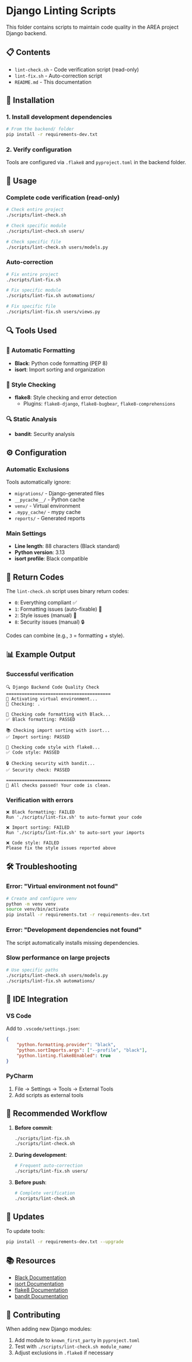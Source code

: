 # Django Linting Scripts

This folder contains scripts to maintain code quality in the AREA project Django backend.

## 📋 Contents

- `lint-check.sh` - Code verification script (read-only)
- `lint-fix.sh` - Auto-correction script
- `README.md` - This documentation

## 🚀 Installation

### 1. Install development dependencies

```bash
# From the backend/ folder
pip install -r requirements-dev.txt
```

### 2. Verify configuration

Tools are configured via `.flake8` and `pyproject.toml` in the backend folder.

## 🔧 Usage

### Complete code verification (read-only)

```bash
# Check entire project
./scripts/lint-check.sh

# Check specific module
./scripts/lint-check.sh users/

# Check specific file
./scripts/lint-check.sh users/models.py
```

### Auto-correction

```bash
# Fix entire project
./scripts/lint-fix.sh

# Fix specific module
./scripts/lint-fix.sh automations/

# Fix specific file
./scripts/lint-fix.sh users/views.py
```

## 🔍 Tools Used

### 🎨 Automatic Formatting

- **Black**: Python code formatting (PEP 8)
- **isort**: Import sorting and organization

### 📏 Style Checking

- **flake8**: Style checking and error detection
  - Plugins: `flake8-django`, `flake8-bugbear`, `flake8-comprehensions`

### 🔍 Static Analysis

- **bandit**: Security analysis

## ⚙️ Configuration

### Automatic Exclusions

Tools automatically ignore:

- `migrations/` - Django-generated files
- `__pycache__/` - Python cache
- `venv/` - Virtual environment
- `.mypy_cache/` - mypy cache
- `reports/` - Generated reports

### Main Settings

- **Line length**: 88 characters (Black standard)
- **Python version**: 3.13
- **isort profile**: Black compatible

## 🎯 Return Codes

The `lint-check.sh` script uses binary return codes:

- `0`: Everything compliant ✅
- `1`: Formatting issues (auto-fixable) 🎨
- `2`: Style issues (manual) 📏
- `8`: Security issues (manual) 🔒

Codes can combine (e.g., `3` = formatting + style).

## 📊 Example Output

### Successful verification

```
🔍 Django Backend Code Quality Check
========================================
🐍 Activating virtual environment...
📂 Checking: .

🎨 Checking code formatting with Black...
✅ Black formatting: PASSED

📚 Checking import sorting with isort...
✅ Import sorting: PASSED

📏 Checking code style with flake8...
✅ Code style: PASSED

🔒 Checking security with bandit...
✅ Security check: PASSED

========================================
🎉 All checks passed! Your code is clean.
```

### Verification with errors

```
❌ Black formatting: FAILED
Run './scripts/lint-fix.sh' to auto-format your code

❌ Import sorting: FAILED
Run './scripts/lint-fix.sh' to auto-sort your imports

❌ Code style: FAILED
Please fix the style issues reported above
```

## 🛠️ Troubleshooting

### Error: "Virtual environment not found"

```bash
# Create and configure venv
python -m venv venv
source venv/bin/activate
pip install -r requirements.txt -r requirements-dev.txt
```

### Error: "Development dependencies not found"

The script automatically installs missing dependencies.

### Slow performance on large projects

```bash
# Use specific paths
./scripts/lint-check.sh users/models.py
./scripts/lint-fix.sh automations/
```

## 🚀 IDE Integration

### VS Code

Add to `.vscode/settings.json`:

```json
{
    "python.formatting.provider": "black",
    "python.sortImports.args": ["--profile", "black"],
    "python.linting.flake8Enabled": true
}
```

### PyCharm

1. File → Settings → Tools → External Tools
2. Add scripts as external tools

## 📝 Recommended Workflow

1. **Before commit**:

   ```bash
   ./scripts/lint-fix.sh
   ./scripts/lint-check.sh
   ```

2. **During development**:

   ```bash
   # Frequent auto-correction
   ./scripts/lint-fix.sh users/
   ```

3. **Before push**:

   ```bash
   # Complete verification
   ./scripts/lint-check.sh
   ```

## 🔄 Updates

To update tools:

```bash
pip install -r requirements-dev.txt --upgrade
```

## 📚 Resources

- [Black Documentation](https://black.readthedocs.io/)
- [isort Documentation](https://pycqa.github.io/isort/)
- [flake8 Documentation](https://flake8.pycqa.org/)
- [bandit Documentation](https://bandit.readthedocs.io/)

## 🤝 Contributing

When adding new Django modules:

1. Add module to `known_first_party` in `pyproject.toml`
2. Test with `./scripts/lint-check.sh module_name/`
3. Adjust exclusions in `.flake8` if necessary
